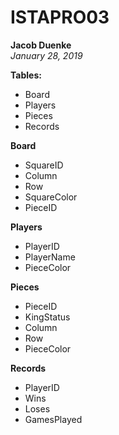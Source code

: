 # ISTAPRO03
**Jacob Duenke**  
*January 28, 2019*

**Tables:**  
* Board  
* Players  
* Pieces  
* Records

**Board**  
* SquareID  
* Column  
* Row  
* SquareColor  
* PieceID

**Players**  
* PlayerID  
* PlayerName  
* PieceColor

**Pieces**  
* PieceID  
* KingStatus  
* Column  
* Row  
* PieceColor

**Records**  
* PlayerID   
* Wins  
* Loses  
* GamesPlayed
